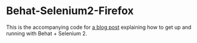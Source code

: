 # Behat-Selenium2-Firefox
This is the accompanying code for [a blog post](http://mchl.eu/bs2) explaining how to get up and running with Behat + Selenium 2.